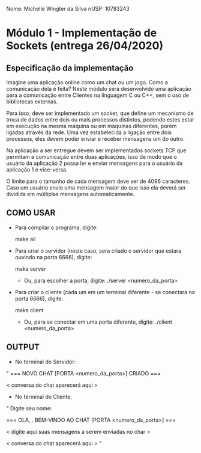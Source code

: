 Nome: Michelle Wingter da Silva
nUSP: 10783243

# Módulo 1 - Implementação de Sockets (entrega 26/04/2020)

## Especificação da implementação

Imagine uma aplicação online como um chat ou um jogo. Como a comunicação dela é feita?
Neste módulo será desenvolvido uma aplicação para a comunicação entre Clientes na linguagem
C ou C++, sem o uso de bibliotecas externas.

Para isso, deve ser implementado um socket, que define um mecanismo de troca de dados
entre dois ou mais processos distintos, podendo estes estar em execução na mesma máquina ou
em máquinas diferentes, porém ligadas através da rede. Uma vez estabelecida a ligação entre dois
processos, eles devem poder enviar e receber mensagens um do outro.

Na aplicação a ser entregue devem ser implementados sockets TCP que permitam a comunicação
entre duas aplicações, isso de modo que o usuário da aplicação 2 possa ler e enviar mensagens para
o usuário da aplicação 1 e vice-versa.

O limite para o tamanho de cada mensagem deve ser de 4096 caracteres. Caso um usuário envie
uma mensagem maior do que isso ela deverá ser dividida em múltiplas mensagens automaticamente.

## COMO USAR

* Para compilar o programa, digite:

	make all

* Para criar o servidor (neste caso, sera criado o servidor que estara ouvindo na porta 6666), digite:

	make server

	* Ou, para escolher a porta, digite: 
		./server <numero_da_porta>

* Para criar o cliente (cada um em um terminal diferente - se conectara na porta 6666), digite:

	make client

	* Ou, para se conectar em uma porta diferente, digite:
		./client <numero_da_porta>



## OUTPUT

* No terminal do Servidor:

" === NOVO CHAT [PORTA <numero_da_porta>] CRIADO ===

< conversa do chat aparecerá aqui >


* No terminal do Cliente:

" Digite seu nome: <digite aqui seu nome>

=== OLA, <nome>. BEM-VINDO AO CHAT [PORTA <numero_da_porta>] ===

< digite aqui suas mensagens a serem enviadas no char >

< conversa do chat aparecerá aqui > "

	
